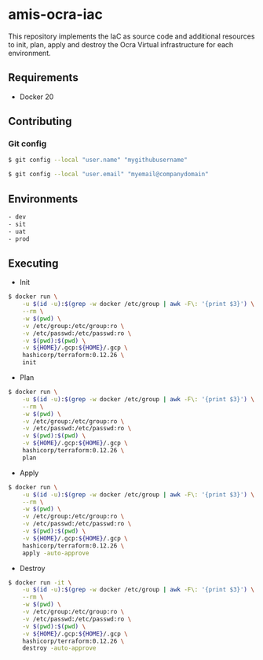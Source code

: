 # amis-ocra-iac

This repository implements the IaC as source code and additional resources to init, plan, apply and destroy the Ocra Virtual infrastructure for each environment.

## Requirements

- Docker 20

## Contributing

### Git config

```bash
$ git config --local "user.name" "mygithubusername"
```

```bash
$ git config --local "user.email" "myemail@companydomain"
```
## Environments

```bash
- dev
- sit
- uat
- prod
```

## Executing

- Init

```bash
$ docker run \
    -u $(id -u):$(grep -w docker /etc/group | awk -F\: '{print $3}') \
    --rm \
    -w $(pwd) \
    -v /etc/group:/etc/group:ro \
    -v /etc/passwd:/etc/passwd:ro \
    -v $(pwd):$(pwd) \
    -v ${HOME}/.gcp:${HOME}/.gcp \
    hashicorp/terraform:0.12.26 \
    init
```

- Plan

```bash
$ docker run \
    -u $(id -u):$(grep -w docker /etc/group | awk -F\: '{print $3}') \
    --rm \
    -w $(pwd) \
    -v /etc/group:/etc/group:ro \
    -v /etc/passwd:/etc/passwd:ro \
    -v $(pwd):$(pwd) \
    -v ${HOME}/.gcp:${HOME}/.gcp \
    hashicorp/terraform:0.12.26 \
    plan
```

- Apply

```bash
$ docker run \
    -u $(id -u):$(grep -w docker /etc/group | awk -F\: '{print $3}') \
    --rm \
    -w $(pwd) \
    -v /etc/group:/etc/group:ro \
    -v /etc/passwd:/etc/passwd:ro \
    -v $(pwd):$(pwd) \
    -v ${HOME}/.gcp:${HOME}/.gcp \
    hashicorp/terraform:0.12.26 \
    apply -auto-approve
```

- Destroy

```bash
$ docker run -it \
    -u $(id -u):$(grep -w docker /etc/group | awk -F\: '{print $3}') \
    --rm \
    -w $(pwd) \
    -v /etc/group:/etc/group:ro \
    -v /etc/passwd:/etc/passwd:ro \
    -v $(pwd):$(pwd) \
    -v ${HOME}/.gcp:${HOME}/.gcp \
    hashicorp/terraform:0.12.26 \
    destroy -auto-approve
```

